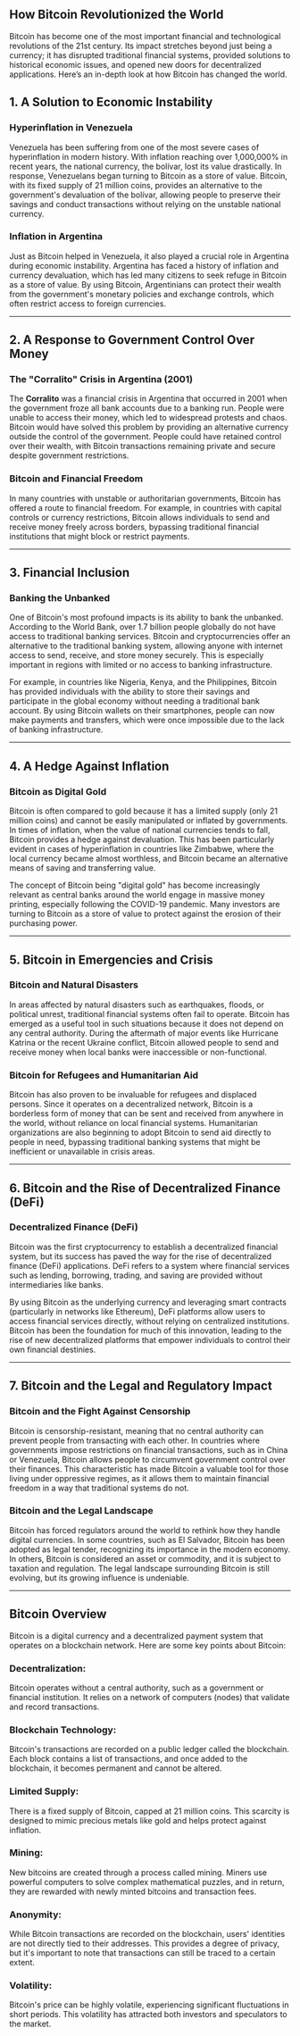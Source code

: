 ## **How Bitcoin Revolutionized the World**

Bitcoin has become one of the most important financial and technological revolutions of the 21st century. Its impact stretches beyond just being a currency; it has disrupted traditional financial systems, provided solutions to historical economic issues, and opened new doors for decentralized applications. Here’s an in-depth look at how Bitcoin has changed the world.

## **1. A Solution to Economic Instability**

### **Hyperinflation in Venezuela**

Venezuela has been suffering from one of the most severe cases of hyperinflation in modern history. With inflation reaching over 1,000,000% in recent years, the national currency, the bolívar, lost its value drastically. In response, Venezuelans began turning to Bitcoin as a store of value. Bitcoin, with its fixed supply of 21 million coins, provides an alternative to the government's devaluation of the bolívar, allowing people to preserve their savings and conduct transactions without relying on the unstable national currency.

### **Inflation in Argentina**

Just as Bitcoin helped in Venezuela, it also played a crucial role in Argentina during economic instability. Argentina has faced a history of inflation and currency devaluation, which has led many citizens to seek refuge in Bitcoin as a store of value. By using Bitcoin, Argentinians can protect their wealth from the government's monetary policies and exchange controls, which often restrict access to foreign currencies.

---

## **2. A Response to Government Control Over Money**

### **The "Corralito" Crisis in Argentina (2001)**

The **Corralito** was a financial crisis in Argentina that occurred in 2001 when the government froze all bank accounts due to a banking run. People were unable to access their money, which led to widespread protests and chaos. Bitcoin would have solved this problem by providing an alternative currency outside the control of the government. People could have retained control over their wealth, with Bitcoin transactions remaining private and secure despite government restrictions.

### **Bitcoin and Financial Freedom**

In many countries with unstable or authoritarian governments, Bitcoin has offered a route to financial freedom. For example, in countries with capital controls or currency restrictions, Bitcoin allows individuals to send and receive money freely across borders, bypassing traditional financial institutions that might block or restrict payments.

---

## **3. Financial Inclusion**

### **Banking the Unbanked**

One of Bitcoin's most profound impacts is its ability to bank the unbanked. According to the World Bank, over 1.7 billion people globally do not have access to traditional banking services. Bitcoin and cryptocurrencies offer an alternative to the traditional banking system, allowing anyone with internet access to send, receive, and store money securely. This is especially important in regions with limited or no access to banking infrastructure.

For example, in countries like Nigeria, Kenya, and the Philippines, Bitcoin has provided individuals with the ability to store their savings and participate in the global economy without needing a traditional bank account. By using Bitcoin wallets on their smartphones, people can now make payments and transfers, which were once impossible due to the lack of banking infrastructure.

---

## **4. A Hedge Against Inflation**

### **Bitcoin as Digital Gold**

Bitcoin is often compared to gold because it has a limited supply (only 21 million coins) and cannot be easily manipulated or inflated by governments. In times of inflation, when the value of national currencies tends to fall, Bitcoin provides a hedge against devaluation. This has been particularly evident in cases of hyperinflation in countries like Zimbabwe, where the local currency became almost worthless, and Bitcoin became an alternative means of saving and transferring value.

The concept of Bitcoin being "digital gold" has become increasingly relevant as central banks around the world engage in massive money printing, especially following the COVID-19 pandemic. Many investors are turning to Bitcoin as a store of value to protect against the erosion of their purchasing power.

---

## **5. Bitcoin in Emergencies and Crisis**

### **Bitcoin and Natural Disasters**

In areas affected by natural disasters such as earthquakes, floods, or political unrest, traditional financial systems often fail to operate. Bitcoin has emerged as a useful tool in such situations because it does not depend on any central authority. During the aftermath of major events like Hurricane Katrina or the recent Ukraine conflict, Bitcoin allowed people to send and receive money when local banks were inaccessible or non-functional.

### **Bitcoin for Refugees and Humanitarian Aid**

Bitcoin has also proven to be invaluable for refugees and displaced persons. Since it operates on a decentralized network, Bitcoin is a borderless form of money that can be sent and received from anywhere in the world, without reliance on local financial systems. Humanitarian organizations are also beginning to adopt Bitcoin to send aid directly to people in need, bypassing traditional banking systems that might be inefficient or unavailable in crisis areas.

---

## **6. Bitcoin and the Rise of Decentralized Finance (DeFi)**

### **Decentralized Finance (DeFi)**

Bitcoin was the first cryptocurrency to establish a decentralized financial system, but its success has paved the way for the rise of decentralized finance (DeFi) applications. DeFi refers to a system where financial services such as lending, borrowing, trading, and saving are provided without intermediaries like banks. 

By using Bitcoin as the underlying currency and leveraging smart contracts (particularly in networks like Ethereum), DeFi platforms allow users to access financial services directly, without relying on centralized institutions. Bitcoin has been the foundation for much of this innovation, leading to the rise of new decentralized platforms that empower individuals to control their own financial destinies.

---

## **7. Bitcoin and the Legal and Regulatory Impact**

### **Bitcoin and the Fight Against Censorship**

Bitcoin is censorship-resistant, meaning that no central authority can prevent people from transacting with each other. In countries where governments impose restrictions on financial transactions, such as in China or Venezuela, Bitcoin allows people to circumvent government control over their finances. This characteristic has made Bitcoin a valuable tool for those living under oppressive regimes, as it allows them to maintain financial freedom in a way that traditional systems do not.

### **Bitcoin and the Legal Landscape**

Bitcoin has forced regulators around the world to rethink how they handle digital currencies. In some countries, such as El Salvador, Bitcoin has been adopted as legal tender, recognizing its importance in the modern economy. In others, Bitcoin is considered an asset or commodity, and it is subject to taxation and regulation. The legal landscape surrounding Bitcoin is still evolving, but its growing influence is undeniable.

---

## **Bitcoin Overview**

Bitcoin is a digital currency and a decentralized payment system that operates on a blockchain network. Here are some key points about Bitcoin:

### **Decentralization:**
Bitcoin operates without a central authority, such as a government or financial institution. It relies on a network of computers (nodes) that validate and record transactions.

### **Blockchain Technology:**
Bitcoin's transactions are recorded on a public ledger called the blockchain. Each block contains a list of transactions, and once added to the blockchain, it becomes permanent and cannot be altered.

### **Limited Supply:**
There is a fixed supply of Bitcoin, capped at 21 million coins. This scarcity is designed to mimic precious metals like gold and helps protect against inflation.

### **Mining:**
New bitcoins are created through a process called mining. Miners use powerful computers to solve complex mathematical puzzles, and in return, they are rewarded with newly minted bitcoins and transaction fees.

### **Anonymity:**
While Bitcoin transactions are recorded on the blockchain, users' identities are not directly tied to their addresses. This provides a degree of privacy, but it's important to note that transactions can still be traced to a certain extent.

### **Volatility:**
Bitcoin's price can be highly volatile, experiencing significant fluctuations in short periods. This volatility has attracted both investors and speculators to the market.
